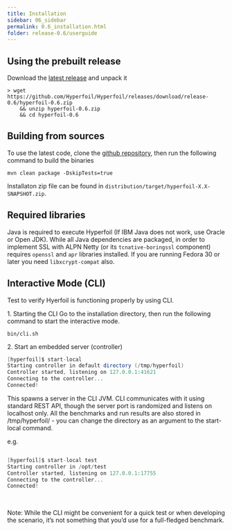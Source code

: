 ```yaml
---
title: Installation
sidebar: 06_sidebar
permalink: 0.6_installation.html
folder: release-0.6/userguide
---
```


## Using the prebuilt release

Download the [latest release](https://github.com/Hyperfoil/Hyperfoil/releases/latest) and unpack it

```
> wget https://github.com/Hyperfoil/Hyperfoil/releases/download/release-0.6/hyperfoil-0.6.zip
    && unzip hyperfoil-0.6.zip
    && cd hyperfoil-0.6
```

## Building from sources

To use the latest code, clone the [github repository](https://github.com/Hyperfoil/Hyperfoil), then run the following command to build the binaries

```
mvn clean package -DskipTests=true
```

Installaton zip file can be found in `distribution/target/hyperfoil-X.X-SNAPSHOT.zip`.

## Required libraries

Java is required to execute Hyperfoil (If IBM Java does not work, use Oracle or Open JDK).
While all Java dependencies are packaged, in order to implement SSL with ALPN Netty (or its `tcnative-boringssl` component) requires `openssl` and `apr` libraries installed. If you are running Fedora 30 or later you need `libxcrypt-compat` also.

## Interactive Mode (CLI)

Test to verify Hyerfoil is functioning properly by using CLI.  

<span>1. </span> Starting the CLI
Go to the installation directory, then run the following command to start the interactive mode.

```
bin/cli.sh

```

<span>2. </span> Start an embedded server (controller)

```scala
[hyperfoil]$ start-local
Starting controller in default directory (/tmp/hyperfoil)
Controller started, listening on 127.0.0.1:41621
Connecting to the controller...
Connected!
```

This spawns a server in the CLI JVM. CLI communicates with it using standard REST API, though the server port is randomized and listens on localhost only. All the benchmarks and run results are also stored in /tmp/hyperfoil/ - you can change the directory as an argument to the start-local command.

e.g.

```scala

[hyperfoil]$ start-local test
Starting controller in /opt/test
Controller started, listening on 127.0.0.1:17755
Connecting to the controller...
Connected!

```

&nbsp;

Note: While the CLI might be convenient for a quick test or when developing the scenario, it’s not something that you’d use for a full-fledged benchmark.
